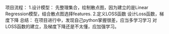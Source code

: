 项目流程：
1.设计模型：
    先整理集合，绘制散点图，因为建立的是Linear Regression模型，结合散点图选择features.
2.定义LOSS函数
   设计Loss函数，梯度下降
总结：
   在项目进行中，发现自己python掌握很差，应当多学习学习
   对LOSS函数的建立，及梯度下降还是不太懂，应加强学习。